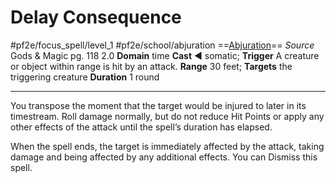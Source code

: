 # Delay Consequence
#pf2e/focus_spell/level_1 #pf2e/school/abjuration 
==[Abjuration](Abjuration.md)==
*Source* Gods & Magic pg. 118 2.0
**Domain** time
**Cast** ◄ somatic; **Trigger** A creature or object within range is hit by an attack.
**Range** 30 feet; **Targets** the triggering creature
**Duration** 1 round

---
You transpose the moment that the target would be injured to later in its timestream. Roll damage normally, but do not reduce Hit Points or apply any other effects of the attack until the spell’s duration has elapsed. 

When the spell ends, the target is immediately affected by the attack, taking damage and being affected by any additional effects. You can Dismiss this spell.